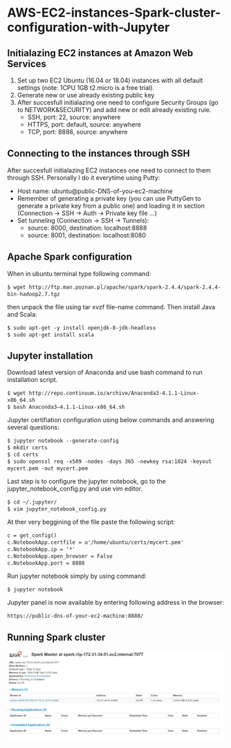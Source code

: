 # AWS-EC2-instances-Spark-cluster-configuration-with-Jupyter

## Initialazing EC2 instances at Amazon Web Services

1. Set up two EC2 Ubuntu (16.04 or 18.04) instances with all default settings (note: 1CPU 1GB t2.micro is a free trial).
2. Generate new or use already existing public key
3. After succesfull initialazing one need to configure Security Groups (go to NETWORK&SECURITY) and add new or edit already existing rule.
   - SSH, port: 22, source: anywhere
   - HTTPS, port: default, source: anywhere
   - TCP, port: 8888, source: anywhere

## Connecting to the instances through SSH

After succesfull initialazing EC2 instances one need to connect to them through SSH.
Personally I do it everytime using Putty:
- Host name: ubuntu@public-DNS-of-you-ec2-machine
- Remember of generating a private key (you can use PuttyGen to generate a private key from a public one)
  and loading it in section (Connection -> SSH -> Auth -> Private key file ...)
- Set tunneling (Connection -> SSH -> Tunnels): 
  - source: 8000, destination: localhost:8888
  - source: 8001, destination: localhost:8080
  
## Apache Spark configuration

When in ubuntu terminal type following command:
```
$ wget http://ftp.man.poznan.pl/apache/spark/spark-2.4.4/spark-2.4.4-bin-hadoop2.7.tgz
```
then unpack the file using tar xvzf file-name command.
Then install Java and Scala:
```
$ sudo apt-get -y install openjdk-8-jdk-headless
$ sudo apt-get install scala
```

## Jupyter installation

Download latest version of Anaconda and use bash command to run installation script.
```
$ wget http://repo.continuum.io/archive/Anaconda3-4.1.1-Linux-x86_64.sh
$ bash Anaconda3–4.1.1-Linux-x86_64.sh
```
Jupyter certifiation configuration using below commands and answering several questions:
```
$ jupyter notebook --generate-config
$ mkdir certs
$ cd certs
$ sudo openssl req -x509 -nodes -days 365 -newkey rsa:1024 -keyout mycert.pem -out mycert.pem
```
Last step is to configure the jupyter notebook, go to the jupyter_notebook_config.py and use vim editor.
```
$ cd ~/.jupyter/
$ vim jupyter_notebook_config.py
```
At ther very beggining of the file paste the following script:
```
c = get_config()
c.NotebookApp.certfile = u'/home/ubuntu/certs/mycert.pem' 
c.NotebookApp.ip = '*'
c.NotebookApp.open_browser = False 
c.NotebookApp.port = 8888
```
Run jupyter notebook simply by using command:
```
$ jupyter notebook
```
Jupyter panel is now available by entering following address in the browser:
```
https://public-dns-of-your-ec2-machine:8888/
```
## Running Spark cluster

![](https://raw.githubusercontent.com/Velociraptorvelraptor/AWS-EC2-instances-Spark-cluster-configuration-with-Jupyter/master/spark_master_panel.jpg)
